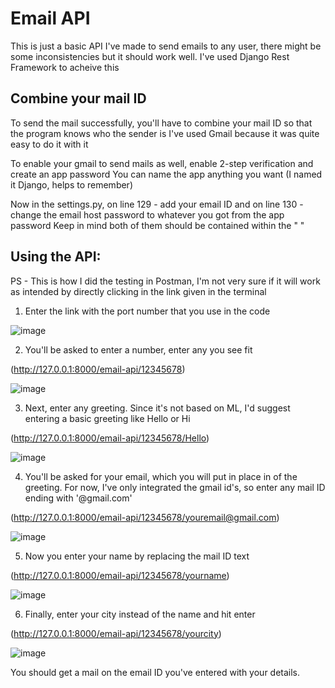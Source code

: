 # Email API
This is just a basic API I've made to send emails to any user, there might be some inconsistencies but it should work well.
I've used Django Rest Framework to acheive this


## Combine your mail ID
To send the mail successfully, you'll have to combine your mail ID so that the program knows who the sender is
I've used Gmail because it was quite easy to do it with it

To enable your gmail to send mails as well, enable 2-step verification and create an app password
You can name the app anything you want (I named it Django, helps to remember) 

Now in the settings.py, on line 129 - add your email ID and on line 130 - change the email host password to whatever you got from the app password
Keep in mind both of them should be contained within the  " " 


## Using the API:
PS - This is how I did the testing in Postman, I'm not very sure if it will work as intended by directly clicking in the link given in the terminal 

1) Enter the link with the port number that you use in the code

![image](https://github.com/AzureSky007/email-api/assets/112969052/5a8e4f57-b8b6-4ded-8146-467f05446b21)

2) You'll be asked to enter a number, enter any you see fit

(http://127.0.0.1:8000/email-api/12345678) 

![image](https://github.com/AzureSky007/email-api/assets/112969052/7db7ed19-9579-41e4-a3a0-6c63d76f5dda)

3) Next, enter any greeting. Since it's not based on ML, I'd suggest entering a basic greeting like Hello or Hi

(http://127.0.0.1:8000/email-api/12345678/Hello) 

![image](https://github.com/AzureSky007/email-api/assets/112969052/904ee0c3-e32d-4418-a8eb-e7eb8f29c0c4)

4) You'll be asked for your email, which you will put in place in of the greeting. For now, I've only integrated the gmail id's, so enter any mail ID ending with '@gmail.com' 

(http://127.0.0.1:8000/email-api/12345678/youremail@gmail.com)

![image](https://github.com/AzureSky007/email-api/assets/112969052/f6928aea-3f61-4357-a41c-1961648994c8)

5) Now you enter your name by replacing the mail ID text 

(http://127.0.0.1:8000/email-api/12345678/yourname)

![image](https://github.com/AzureSky007/email-api/assets/112969052/de74ea0e-20ef-4bf8-ac9e-c7e2a1ad063a)

6) Finally, enter your city instead of the name and hit enter

(http://127.0.0.1:8000/email-api/12345678/yourcity)

![image](https://github.com/AzureSky007/email-api/assets/112969052/aba3c0de-2410-4e23-bfca-08215a36f5ff)

You should get a mail on the email ID you've entered with your details.



